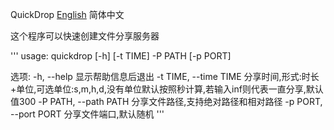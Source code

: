 QuickDrop
[English](./readme.md) 简体中文

这个程序可以快速创建文件分享服务器

'''
usage: quickdrop [-h] [-t TIME] -P PATH [-p PORT]

选项:
  -h, --help            显示帮助信息后退出
  -t TIME, --time TIME  分享时间,形式:时长+单位,可选单位:s,m,h,d,没有单位默认按照秒计算,若输入inf则代表一直分享,默认值300
  -P PATH, --path PATH  分享文件路径,支持绝对路径和相对路径
  -p PORT, --port PORT  分享文件端口,默认随机
'''